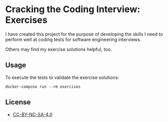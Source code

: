 # Cracking the Coding Interview: Exercises
I have created this project for the purpose of developing the skills I need to
perform well at coding tests for software engineering interviews.

Others may find my exercise solutions helpful, too.

## Usage
To execute the tests to validate the exercise solutions:

    docker-compose run --rm exercises

## License
- [CC-BY-NC-SA-4.0](https://creativecommons.org/licenses/by-nc-sa/4.0/)
